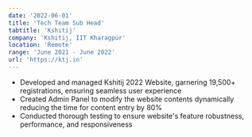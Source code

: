 ```yaml
---
date: '2022-06-01'
title: 'Tech Team Sub Head'
tabtitle: 'Kshitij'
company: 'Kshitij, IIT Kharagpur'
location: 'Remote'
range: 'June 2021 - June 2022'
url: 'https://ktj.in'
---
```


- Developed and managed Kshitij 2022 Website, garnering 19,500+ registrations, ensuring seamless user experience
- Created Admin Panel to modify the website contents dynamically reducing the time for content entry by 80%
- Conducted thorough testing to ensure website's feature robustness, performance, and responsiveness
